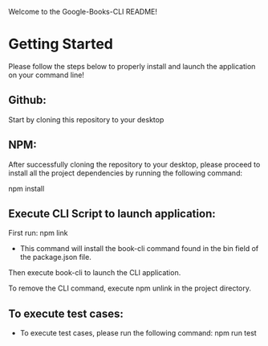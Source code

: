 Welcome to the Google-Books-CLI README!

# Getting Started

Please follow the steps below to properly install and launch the application on your command line!

## Github:

Start by cloning this repository to your desktop 

## NPM:

After successfully cloning the repository to your desktop, please proceed to install all the project dependencies by running the following command:

npm install 

## Execute CLI Script to launch application:

First run: npm link
* This command will install the book-cli command found in the bin field of the package.json file.

Then execute book-cli to launch the CLI application.

To remove the CLI command, execute npm unlink in the project directory.

## To execute test cases:

* To execute test cases, please run the following command: npm run test
